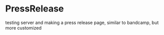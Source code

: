 # PressRelease
testing server and making a press release page, similar to bandcamp, but more customized
